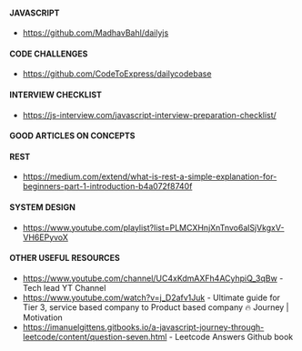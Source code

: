 #### JAVASCRIPT 

- https://github.com/MadhavBahl/dailyjs 


#### CODE CHALLENGES 

- https://github.com/CodeToExpress/dailycodebase 


#### INTERVIEW CHECKLIST 

- https://js-interview.com/javascript-interview-preparation-checklist/


#### GOOD ARTICLES ON CONCEPTS 
#### REST 
- https://medium.com/extend/what-is-rest-a-simple-explanation-for-beginners-part-1-introduction-b4a072f8740f 

#### SYSTEM DESIGN 
- https://www.youtube.com/playlist?list=PLMCXHnjXnTnvo6alSjVkgxV-VH6EPyvoX 


#### OTHER USEFUL RESOURCES

- https://www.youtube.com/channel/UC4xKdmAXFh4ACyhpiQ_3qBw - Tech lead YT Channel 
- https://www.youtube.com/watch?v=j_D2afv1Juk - Ultimate guide for Tier 3, service based company to Product based company 🔥 Journey | Motivation 
- https://imanuelgittens.gitbooks.io/a-javascript-journey-through-leetcode/content/question-seven.html - Leetcode Answers Github book
